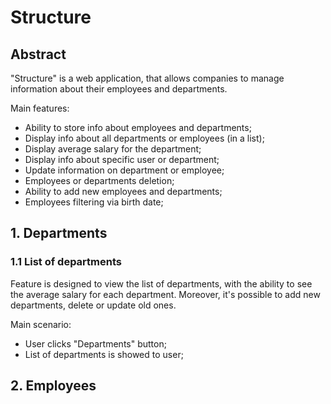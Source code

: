 # Structure
## Abstract
"Structure" is a web application, that allows companies to manage information about their employees and departments.

Main features:
- Ability to store info about employees and departments;
- Display info about all departments or employees (in a list);
- Display average salary for the department;
- Display info about specific user or department;
- Update information on department or employee;
- Employees or departments deletion;
- Ability to add new employees and departments;
- Employees filtering via birth date;


## 1. Departments
### 1.1 List of departments
Feature is designed to view the list of departments, with the ability to see the average salary for each department. Moreover, it's possible to add new departments, delete or update old ones.

Main scenario:
 - User clicks "Departments" button;
 - List of departments is showed to user;


## 2. Employees 
